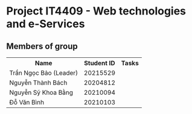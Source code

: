 # Project IT4409 - Web technologies and e-Services

## Members of group
<table>
  <tr>
    <th>Name</th>
    <th>Student ID</th>
    <th>Tasks</th>
  </tr>
<tr>
  <td>Trần Ngọc Bảo (Leader)</td>
  <td>20215529</td>
  <td></td>
</tr>
<tr>
  <td>Nguyễn Thành Bách</td>
  <td>20204812</td>
  <td></td>
</tr>
<tr>
  <td>Nguyễn Sỹ Khoa Bằng</td>
  <td>20210094</td>
  <td></td>
</tr>
<tr>
  <td>Đỗ Văn Bình</td>
  <td>20210103</td>
  <td></td>
</tr>
</table>
